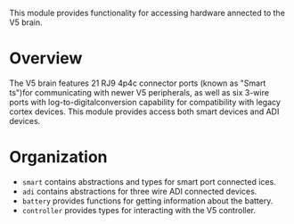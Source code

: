This module provides functionality for accessing hardware annected to the V5 brain.

# Overview

The V5 brain features 21 RJ9 4p4c connector ports (known as "Smart ts")for communicating with
newer V5 peripherals, as well as six 3-wire ports with log-to-digitalconversion capability for
compatibility with legacy cortex devices. This module provides access both smart devices and
ADI devices.

# Organization

- `smart` contains abstractions and types for smart port connected ices.
- `adi` contains abstractions for three wire ADI connected devices.
- `battery` provides functions for getting information about the battery.
- `controller` provides types for interacting with the V5 controller.
